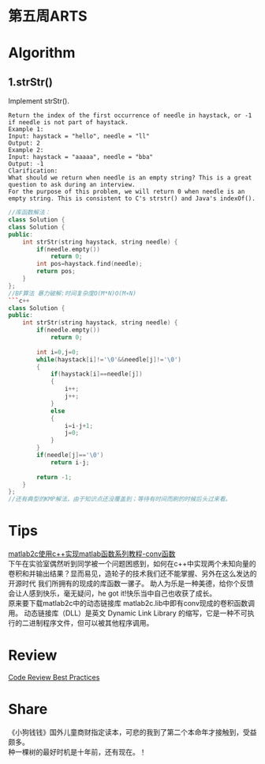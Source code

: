 # 第五周ARTS

# Algorithm
## 1.strStr()
Implement strStr().
```
Return the index of the first occurrence of needle in haystack, or -1 if needle is not part of haystack.
Example 1:
Input: haystack = "hello", needle = "ll"
Output: 2
Example 2:
Input: haystack = "aaaaa", needle = "bba"
Output: -1
Clarification:
What should we return when needle is an empty string? This is a great question to ask during an interview.
For the purpose of this problem, we will return 0 when needle is an empty string. This is consistent to C's strstr() and Java's indexOf().

```

```c++
//库函数解法：
class Solution {
class Solution {
public:
    int strStr(string haystack, string needle) {
        if(needle.empty())
            return 0;
        int pos=haystack.find(needle);
        return pos;
    }
};
//BF算法 暴力破解:时间复杂度O(M*N)O(M∗N)
```c++
class Solution {
public:
    int strStr(string haystack, string needle) {
        if(needle.empty())
            return 0;
        
        int i=0,j=0;
        while(haystack[i]!='\0'&&needle[j]!='\0')
        {
            if(haystack[i]==needle[j])
            {
                i++;
                j++;
            }
            else
            {
                i=i-j+1;
                j=0;
            }
        }
        if(needle[j]=='\0')
            return i-j;
        
        return -1;
    }
};
//还有典型的KMP解法，由于知识点还没覆盖到；等待有时间而刷的时候后头过来看。
```
# Tips
[matlab2c使用c++实现matlab函数系列教程-conv函数](https://blog.csdn.net/luanpeng825485697/article/details/77686595?tdsourcetag=s_pcqq_aiomsg)     
下午在实验室偶然听到同学被一个问题困惑到，如何在c++中实现两个未知向量的卷积和并输出结果？显而易见，造轮子的技术我们还不能掌握、另外在这么发达的开源时代 我们所拥有的现成的库函数一骡子。
助人为乐是一种美德，给你个反馈会让人感到快乐，毫无疑问，he got it!快乐当中自己也收获了成长。     
原来要下载matlab2c中的动态链接库 matlab2c.lib中即有conv现成的卷积函数调用。
动态链接库（DLL）是英文 Dynamic Link Library 的缩写，它是一种不可执行的二进制程序文件，但可以被其他程序调用。
# Review
[Code Review Best Practices](https://medium.com/palantir/code-review-best-practices-19e02780015f)

# Share
《小狗钱钱》国外儿童商财指定读本，可悲的我到了第二个本命年才接触到，受益颇多。    
种一棵树的最好时机是十年前，还有现在。！
